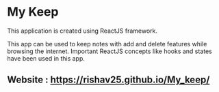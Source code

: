 # My Keep

This application is created using ReactJS framework. 

This app can be used to keep notes with add and delete features while browsing the internet. Important ReactJS concepts like hooks and states have been used in this app.

## Website : https://rishav25.github.io/My_keep/

